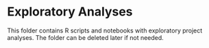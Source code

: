 # Exploratory Analyses

This folder contains R scripts and notebooks with exploratory project analyses.
The folder can be deleted later if not needed.

